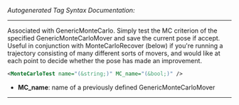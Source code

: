 _Autogenerated Tag Syntax Documentation:_

---
Associated with GenericMonteCarlo. Simply test the MC criterion of the specified GenericMonteCarloMover and save the current pose if accept. Useful in conjunction with MonteCarloRecover (below) if you're running a trajectory consisting of many different sorts of movers, and would like at each point to decide whether the pose has made an improvement.

```xml
<MonteCarloTest name="(&string;)" MC_name="(&bool;)" />
```

-   **MC_name**: name of a previously defined GenericMonteCarloMover

---
